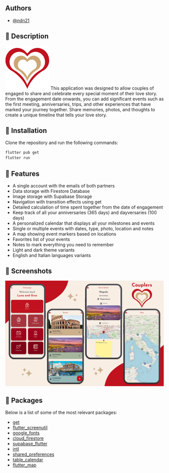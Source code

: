 ## Authors
- [@ndn21](https://github.com/ndenicolais)

## 📄 Description
<img src="images/couplers_logo.png" title="Couplers's logo" width="140" height="140">
This application was designed to allow couples of engaged to share and celebrate every special moment of their love story. From the engagement date onwards, you can add significant events such as the first meeting, anniversaries, trips, and other experiences that have marked your journey together. Share memories, photos, and thoughts to create a unique timeline that tells your love story.

## 🔧 Installation
Clone the repository and run the following commands:

```bash
flutter pub get
flutter run
```
    
## 🔑 Features
- A single account with the emails of both partners
- Data storage with Firestore Database
- Image storage with Supabase Storage
- Navigation with transition effects using get
- Detailed calculation of time spent together from the date of engagement
- Keep track of all your anniversaries (365 days) and dayversaries (100 days)
- A personalized calendar that displays all your milestones and events
- Single or multiple events with dates, type, photo, location and notes
- A map showing event markers based on locations
- Favorites list of your events
- Notes to mark everything you need to remember
- Light and dark theme variants
- English and Italian languages variants

## 🎨 Screenshots
<img src="images/couplers_preview.png" title="Couplers's preview">

## 📌 Packages
Below is a list of some of the most relevant packages:
- [get](https://pub.dev/packages/get)
- [flutter_screenutil](https://pub.dev/packages/flutter_screenutil)
- [google_fonts](https://pub.dev/packages/google_fonts)
- [cloud_firestore](https://pub.dev/packages/cloud_firestore)
- [supabase_flutter](https://pub.dev/packages/supabase_flutter)
- [intl](https://pub.dev/packages/intl)
- [shared_preferences](https://pub.dev/packages/shared_preferences)
- [table_calendar](https://pub.dev/packages/table_calendar)
- [flutter_map](https://pub.dev/packages/flutter_map)
